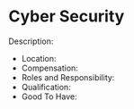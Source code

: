 # Cyber Security

Description:

* Location:
* Compensation: 
* Roles and Responsibility:
* Qualification:
* Good To Have:

